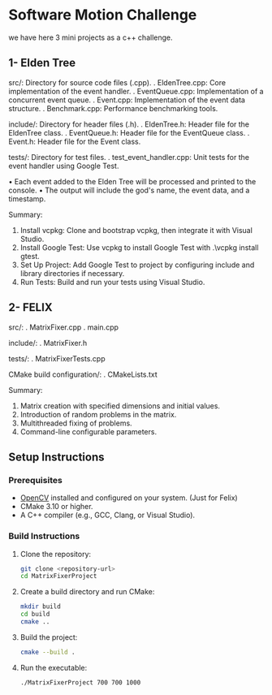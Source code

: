 Software Motion Challenge
========
we have here 3 mini projects as a c++ challenge.

1- Elden Tree
------------- 
src/: Directory for source code files (.cpp).
. EldenTree.cpp: Core implementation of the event handler.
. EventQueue.cpp: Implementation of a concurrent event queue.
. Event.cpp: Implementation of the event data structure.
. Benchmark.cpp: Performance benchmarking tools.

include/: Directory for header files (.h).
. EldenTree.h: Header file for the EldenTree class.
. EventQueue.h: Header file for the EventQueue class.
. Event.h: Header file for the Event class.

tests/: Directory for test files.
. test_event_handler.cpp: Unit tests for the event handler using Google Test.

•	Each event added to the Elden Tree will be processed and printed to the console.
•	The output will include the god's name, the event data, and a timestamp.

Summary:
1.	Install vcpkg: Clone and bootstrap vcpkg, then integrate it with Visual Studio.
2.	Install Google Test: Use vcpkg to install Google Test with .\vcpkg install gtest.
3.	Set Up Project: Add Google Test to project by configuring include and library directories if necessary.
4.	Run Tests: Build and run your tests using Visual Studio.


2- FELIX
-------------
src/:
. MatrixFixer.cpp
. main.cpp

include/:
. MatrixFixer.h

tests/:
. MatrixFixerTests.cpp

CMake build configuration/:
. CMakeLists.txt

Summary:
1. Matrix creation with specified dimensions and initial values.
2. Introduction of random problems in the matrix.
3. Multithreaded fixing of problems.
4. Command-line configurable parameters.


## Setup Instructions
### Prerequisites

- [OpenCV](https://opencv.org/releases/) installed and configured on your system. (Just for Felix)
- CMake 3.10 or higher.
- A C++ compiler (e.g., GCC, Clang, or Visual Studio).

### Build Instructions

1. Clone the repository:

    ```bash
    git clone <repository-url>
    cd MatrixFixerProject
    ```

2. Create a build directory and run CMake:

    ```bash
    mkdir build
    cd build
    cmake ..
    ```

3. Build the project:

    ```bash
    cmake --build .
    ```

4. Run the executable:

    ```bash
    ./MatrixFixerProject 700 700 1000
    ```
